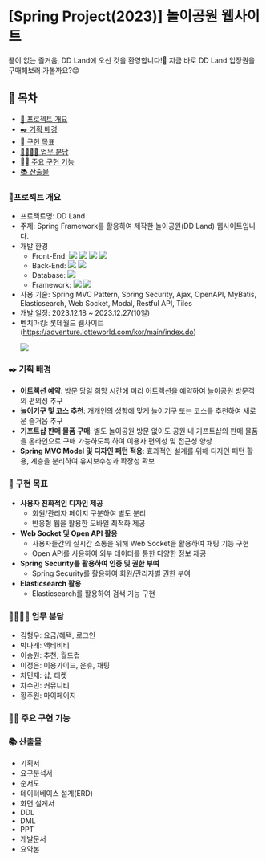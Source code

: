 # [Spring Project(2023)] 놀이공원 웹사이트
끝이 없는 즐거움, DD Land에 오신 것을 환영합니다!🎡 지금 바로 DD Land 입장권을 구매해보러 가볼까요?😊

## 🔖 목차
- [📄 프로젝트 개요](#프로젝트-개요)
- [✒️ 기획 배경](#기획-배경)
- [📌 구현 목표](#구현-목표)
- [👨‍👩‍👧‍👦 업무 분담](https://github.com/NaraeP/dd-land/blob/main/README.md#-%EC%97%85%EB%AC%B4-%EB%B6%84%EB%8B%B4)
- [👩‍💻 주요 구현 기능](#주요-구현-기능)
- [📚 산출물](#산출물)

### 📄프로젝트 개요
- 프로젝트명: DD Land
- 주제: Spring Framework를 활용하여 제작한 놀이공원(DD Land) 웹사이트입니다.
- 개발 환경
  - Front-End: <img src="https://img.shields.io/badge/HTML5-E34F26?style=flat-square&logo=HTML5&logoColor=white"/> <img src="https://img.shields.io/badge/CSS3-1572B6?style=flat-square&logo=CSS3&logoColor=white"/> <img src="https://img.shields.io/badge/JavaScript-F7DF1E?style=flat-square&logo=JavaScript&logoColor=white"/> <img src="https://img.shields.io/badge/jQuery-0769AD?style=flat-square&logo=jquery&logoColor=white">
  - Back-End: <img src="https://img.shields.io/badge/Apache Tomcat-F8DC75?style=flat-square&logo=apachetomcat&logoColor=black"/> <img src="https://img.shields.io/badge/MyBatis-000000?style=flat-square&logo=mybatis&logoColor=white">
  - Database: <img src="https://img.shields.io/badge/Oracle-F80000?style=flat-square&logo=Oracle&logoColor=white">
  - Framework: <img src="https://img.shields.io/badge/Spring-6DB33F?style=flat-square&logo=Spring&logoColor=white"/> <img src="https://img.shields.io/badge/bootstrap-7952B3?style=flat-square&logo=Bootstrap&logoColor=white"/>
- 사용 기술: Spring MVC Pattern, Spring Security, Ajax, OpenAPI, MyBatis, Elasticsearch, Web Socket, Modal, Restful API, Tiles
- 개발 일정: 2023.12.18 ~ 2023.12.27(10일)
- 벤치마킹: 롯데월드 웹사이트(https://adventure.lotteworld.com/kor/main/index.do)
  <p><img src="https://github.com/smcha16/dd-land/assets/140796673/4783fe35-a148-4888-9fde-3f7261ea7a0f"></p>

### ✒️ 기획 배경
- **어트랙션 예약**: 방문 당일 희망 시간에 미리 어트랙션을 예약하여 놀이공원 방문객의 편의성 추구
- **놀이기구 및 코스 추천**: 개개인의 성향에 맞게 놀이기구 또는 코스를 추천하여 새로운 즐거움 추구
- **기프트샵 판매 물품 구매**: 별도 놀이공원 방문 없이도 공원 내 기프트샵의 판매 물품을 온라인으로 구매 가능하도록 하여 이용자 편의성 및 접근성 향상
- **Spring MVC Model 및 디자인 패턴 적용**: 효과적인 설계를 위해 디자인 패턴 활용, 계층을 분리하여 유지보수성과 확장성 확보

### 📌 구현 목표
 - **사용자 친화적인 디자인 제공**
   - 회원/관리자 페이지 구분하여 별도 분리
   - 반응형 웹을 활용한 모바일 최적화 제공
 - **Web Socket 및 Open API 활용**
   - 사용자들간의 실시간 소통을 위해 Web Socket을 활용하여 채팅 기능 구현
   - Open API를 사용하여 외부 데이터를 통한 다양한 정보 제공
 - **Spring Security를 활용하여 인증 및 권한 부여**
   - Spring Security를 활용하여 회원/관리자별 권한 부여
 - **Elasticsearch 활용**
   - Elasticsearch를 활용하여 검색 기능 구현

### 👨‍👩‍👧‍👦 업무 분담
- 김형우: 요금/혜택, 로그인
- 박나래: 액티비티
- 이승원: 추천, 월드컵
- 이정은: 이용가이드, 운휴, 채팅
- 차민재: 샵, 티켓
- 차수민: 커뮤니티
- 황주원: 마이페이지

### 👩‍💻 주요 구현 기능

### 📚 산출물
- 기획서
- 요구분석서
- 순서도
- 데이터베이스 설계(ERD)
- 화면 설계서
- DDL
- DML
- PPT
- 개발문서
- 요약본
